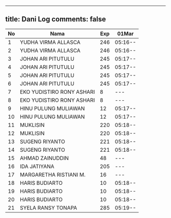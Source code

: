 
---
title: Dani Log
comments: false
---

| No | Nama | Exp | 01Mar |
|-----|-----|-----|-----|
| 1 | YUDHA VIRMA ALLASCA | 246 | 05:16-- |
| 2 | YUDHA VIRMA ALLASCA | 246 | 05:16-- |
| 3 | JOHAN ARI PITUTULU | 245 | 05:17-- |
| 4 | JOHAN ARI PITUTULU | 245 | 05:17-- |
| 5 | JOHAN ARI PITUTULU | 245 | 05:17-- |
| 6 | JOHAN ARI PITUTULU | 245 | 05:17-- |
| 7 | EKO YUDISTIRO RONY ASHARI | 8 | --- |
| 8 | EKO YUDISTIRO RONY ASHARI | 8 | --- |
| 9 | HINU PULUNG MULIAWAN | 12 | 05:17-- |
| 10 | HINU PULUNG MULIAWAN | 12 | 05:17-- |
| 11 | MUKLISIN | 220 | 05:18-- |
| 12 | MUKLISIN | 220 | 05:18-- |
| 13 | SUGENG RIYANTO | 221 | 05:18-- |
| 14 | SUGENG RIYANTO | 221 | 05:18-- |
| 15 | AHMAD ZAINUDDIN | 48 | --- |
| 16 | IDA JATIYANA | 205 | --- |
| 17 | MARGARETHA RISTIANI M. | 16 | --- |
| 18 | HARIS BUDIARTO | 10 | 05:18-- |
| 19 | HARIS BUDIARTO | 10 | 05:18-- |
| 20 | HARIS BUDIARTO | 10 | 05:18-- |
| 21 | SYELA RANSY TONAPA | 285 | 05:19-- |
